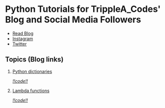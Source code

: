 # Python Tutorials for TrippleA_Codes' Blog and Social Media Followers

-   [Read Blog](https://medium.com/@albertashaba.a)
-   [Instagram](https://www.instagram.com/tripplea_codes/)
-   [Twitter](https://twitter.com/ashabaheebwa)

## Topics (Blog links)

1. [Python dictionaries](https://medium.com/@albertashaba.a/python-tutorial-dictionaries-and-how-to-use-them-70cf028a7b0d)
   
   *[!!code!!](https://github.com/TrippleA-Ashaba/tripplea_codes_tutorials/blob/main/dictionaries/dictionaries.ipynb)*
   
2. [Lambda functions](https://medium.com/@albertashaba.a/mastering-python-lambdas-unveiling-the-power-of-compact-functionality-192664d3e7fc)
   
   *[!!code!!](https://github.com/TrippleA-Ashaba/tripplea_codes_tutorials/blob/main/lambda-functions/lambdas.ipynb)*
 
